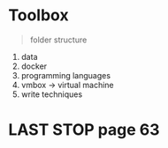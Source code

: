 # Toolbox

> folder structure

1. data
2. docker
3. programming languages
4. vmbox -> virtual machine
5. write techniques



# LAST STOP page 63
